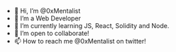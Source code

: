 - 👋 Hi, I’m @0xMentalist
- 👀 I’m a Web Developer
- 🌱 I’m currently learning JS, React, Solidity and Node.
- 🤝 I’m open to collaborate!
- 📫 How to reach me @0xMentalist on twitter!

<!---
0xMentalist/0xMentalist is a ✨ special ✨ repository because its `README.md` (this file) appears on your GitHub profile.
You can click the Preview link to take a look at your changes.
--->
